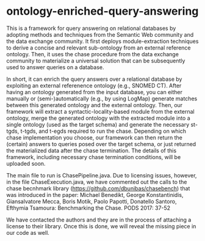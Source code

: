 # ontology-enriched-query-answering

This is a framework for query answering on relational databases by adopting methods and techniques from the Semantic Web community and the data exchange community. 
It first deploys module-extraction techniques to derive a concise and relevant sub-ontology from an external reference ontology. Then, it uses the chase procedure from the data exchange community to materialize a universal solution that can be subsequently used to answer queries on a database. 

In short, it can enrich the query answers over a relational database by exploiting an external referenence ontology (e.g., SNOMED CT). After having an ontology generated from the input database, you can either manually or (semi-)automatically (e.g., by using LogMap) generate matches between this generated ontology and the external ontology. Then, our framework will extract a syntactic-locality-based module from the external ontology, merge the generated ontology with the extracted module into a single ontology (used as the target schema) and generate the necessary st-tgds, t-tgds, and t-egds required to run the chase. Depending on which chase implementation you choose, our framework can then return the (certain) answers to queries posed over the target schema, or just returned the materialized data after the chase termination. 
The details of this framework, including necessary chase termination conditions, will be uploaded soon. 

The main file to run is ChasePipeline.java. 
Due to licensing issues, however, in the file ChaseExecution.java, we have commented out the calls to the chase becnhmark library (https://github.com/dbunibas/chasebench) that was introduced in the paper: 
Michael Benedikt, George Konstantinidis, Giansalvatore Mecca, Boris Motik, Paolo Papotti, Donatello Santoro, Efthymia Tsamoura:
Benchmarking the Chase. PODS 2017: 37-52

We have contacted the authors and they are in the process of attaching a license to their library. Once this is done, we will reveal the missing piece in our code as well. 
